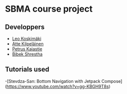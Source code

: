 # SBMA course project


## Developpers
- [Leo Koskimäki](https://github.com/Lekematti)
- [Atte Kilpeläinen](https://github.com/kurjaakoodia)
- [Petrus Kajastie](https://github.com/petruskametropolia)
- [Bibek Shrestha](https://github.com/bekstha)
####


## Tutorials used
-[Stevdza-San: Bottom Navigation with Jetpack Compose] (https://www.youtube.com/watch?v=gg-KBGH9T8s)
